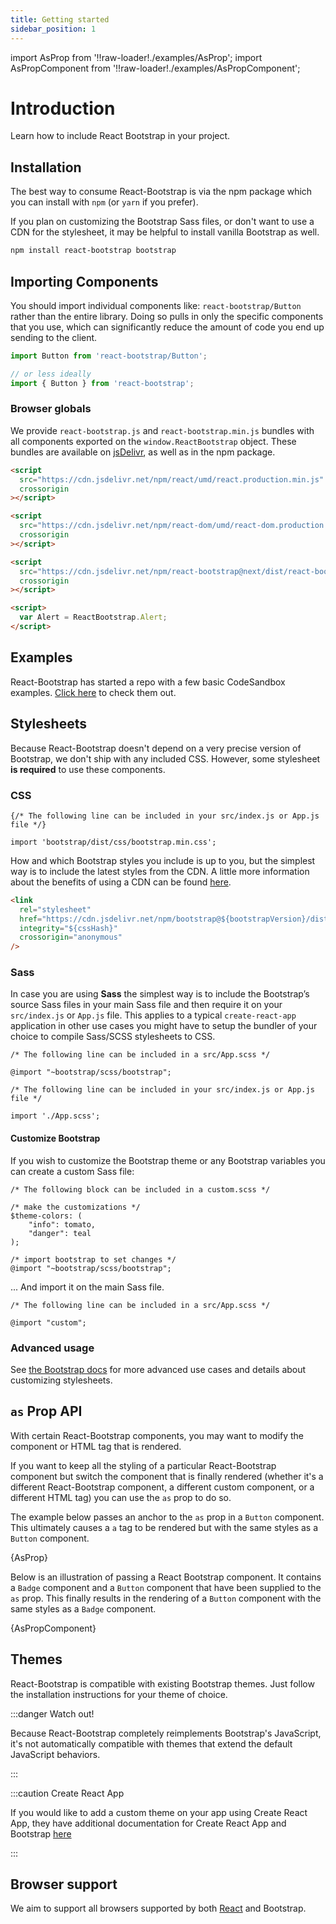 ```yaml
---
title: Getting started
sidebar_position: 1
---
```


import AsProp from '!!raw-loader!./examples/AsProp';
import AsPropComponent from '!!raw-loader!./examples/AsPropComponent';

# Introduction

Learn how to include React Bootstrap in your project.

## Installation

The best way to consume React-Bootstrap is via the npm package which
you can install with `npm` (or `yarn` if you prefer).

If you plan on customizing the Bootstrap Sass files, or don't want
to use a CDN for the stylesheet, it may be helpful to
install <DocLink path="/getting-started/download/#npm">vanilla Bootstrap</DocLink> as well.

```bash
npm install react-bootstrap bootstrap
```

## Importing Components

You should import individual components like:
`react-bootstrap/Button` rather than the entire library.
Doing so pulls in only the specific components that you use, which
can significantly reduce the amount of code you end up sending to
the client.

```jsx
import Button from 'react-bootstrap/Button';

// or less ideally
import { Button } from 'react-bootstrap';
```

### Browser globals

We provide `react-bootstrap.js` and
`react-bootstrap.min.js` bundles with all components
exported on the `window.ReactBootstrap` object. These
bundles are available on [jsDelivr](https://www.jsdelivr.com/package/npm/react-bootstrap), as
well as in the npm package.

```html
<script
  src="https://cdn.jsdelivr.net/npm/react/umd/react.production.min.js"
  crossorigin
></script>

<script
  src="https://cdn.jsdelivr.net/npm/react-dom/umd/react-dom.production.min.js"
  crossorigin
></script>

<script
  src="https://cdn.jsdelivr.net/npm/react-bootstrap@next/dist/react-bootstrap.min.js"
  crossorigin
></script>

<script>
  var Alert = ReactBootstrap.Alert;
</script>
```

## Examples

React-Bootstrap has started a repo with a few basic CodeSandbox examples.
[Click here](https://github.com/react-bootstrap/code-sandbox-examples/blob/master/README.md)
to check them out.

## Stylesheets

Because React-Bootstrap doesn't depend on a very precise version of
Bootstrap, we don't ship with any included CSS. However, some
stylesheet **is required** to use these components.

### CSS

```
{/* The following line can be included in your src/index.js or App.js file */}

import 'bootstrap/dist/css/bootstrap.min.css';
```

How and which Bootstrap styles you include is up to you, but the
simplest way is to include the latest styles from the CDN. A little
more information about the benefits of using a CDN can be found
[here](https://www.w3schools.com/bootstrap/bootstrap_get_started.asp).

```html
<link
  rel="stylesheet"
  href="https://cdn.jsdelivr.net/npm/bootstrap@${bootstrapVersion}/dist/css/bootstrap.min.css"
  integrity="${cssHash}"
  crossorigin="anonymous"
/>
```

### Sass

In case you are using **Sass** the simplest way is to include the Bootstrap’s source Sass files
in your main Sass file and then require it on your `src/index.js` or `App.js` file.
This applies to a typical `create-react-app` application in other use cases you might have to setup
the bundler of your choice to compile Sass/SCSS stylesheets to CSS.

```
/* The following line can be included in a src/App.scss */

@import "~bootstrap/scss/bootstrap";

/* The following line can be included in your src/index.js or App.js file */

import './App.scss';
```

#### Customize Bootstrap

If you wish to customize the Bootstrap theme or any Bootstrap variables
you can create a custom Sass file:

```
/* The following block can be included in a custom.scss */

/* make the customizations */
$theme-colors: (
    "info": tomato,
    "danger": teal
);

/* import bootstrap to set changes */
@import "~bootstrap/scss/bootstrap";
```

... And import it on the main Sass file.

```
/* The following line can be included in a src/App.scss */

@import "custom";
```

### Advanced usage

See [the Bootstrap docs](https://getbootstrap.com/docs/4.4/getting-started/theming/)
for more advanced use cases and details about customizing stylesheets.

## `as` Prop API

With certain React-Bootstrap components, you may want to modify the component or HTML tag
that is rendered.

If you want to keep all the styling of a particular React-Bootstrap component but switch the
component that is finally rendered (whether it's a different React-Bootstrap component, a
different custom component, or a different HTML tag) you can use the `as` prop to do so.

The example below passes an anchor to the `as` prop in a `Button` component. This
ultimately causes a `a` tag to be rendered but with the same styles as a `Button`
component.

<CodeBlock language="jsx">{AsProp}</CodeBlock>

Below is an illustration of passing a React Bootstrap component. It contains a `Badge` component and a `Button`
component that have been supplied to the `as` prop. This finally results in the rendering of a `Button` component
with the same styles as a `Badge` component.

<CodeBlock language="jsx" live>{AsPropComponent}</CodeBlock>

## Themes

React-Bootstrap is compatible with existing Bootstrap themes. Just
follow the installation instructions for your theme of choice.

:::danger Watch out!

Because React-Bootstrap completely reimplements Bootstrap's JavaScript, it's
not automatically compatible with themes that extend the default JavaScript
behaviors.

:::

:::caution Create React App

If you would like to add a custom theme on your app using Create React
App, they have additional documentation for Create React App and
Bootstrap
[here](https://facebook.github.io/create-react-app/docs/adding-bootstrap#using-a-custom-theme)

:::

## Browser support

We aim to support all browsers supported by both
[React](http://facebook.github.io/react/docs/working-with-the-browser.html#browser-support-and-polyfills)
and <DocLink path="/getting-started/browsers-devices/#supported-browsers">Bootstrap</DocLink>.
